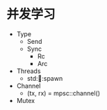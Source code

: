 # 并发学习
- Type
  - Send
  - Sync
    - Rc
    - Arc
- Threads
  - std::thread::spawn
- Channel
  - (tx, rx) = mpsc::channel()
- Mutex